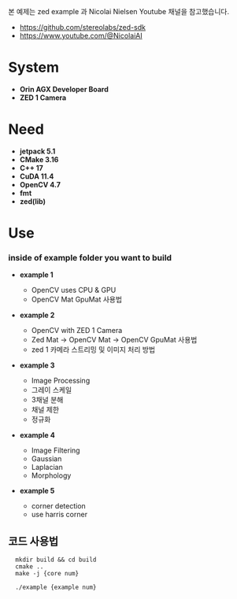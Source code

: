 본 예제는 zed example 과 Nicolai Nielsen Youtube 채널을 참고했습니다.
- https://github.com/stereolabs/zed-sdk
- https://www.youtube.com/@NicolaiAI

# System
- **Orin AGX Developer Board**
- **ZED 1 Camera**

# Need
- **jetpack 5.1**
- **CMake 3.16**
- **C++ 17**
- **CuDA 11.4**
- **OpenCV 4.7**
- **fmt**
- **zed(lib)**

# Use
### inside of example folder you want to build

- **example 1**
  - OpenCV uses CPU & GPU
  - OpenCV Mat GpuMat 사용법

- **example 2**
  - OpenCV with ZED 1 Camera
  - Zed Mat -> OpenCV Mat -> OpenCV GpuMat 사용법
  - zed 1 카메라 스트리밍 및 이미지 처리 방법

- **example 3**
  - Image Processing
  - 그레이 스케일
  - 3채널 분해
  - 채널 제한
  - 정규화

- **example 4**
  - Image Filtering
  - Gaussian
  - Laplacian
  - Morphology

- **example 5**
  - corner detection
  - use harris corner
    
## 코드 사용법
```
  mkdir build && cd build
  cmake ..
  make -j {core num}

  ./example {example num}
```
